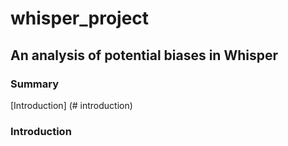 # whisper_project
## An analysis of potential biases in Whisper

### Summary
[Introduction] (# introduction)

### Introduction
